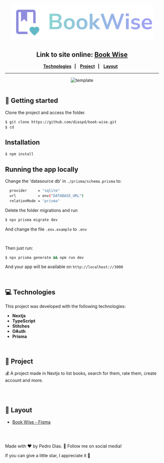 <h1 align="center">  
  <img src="./src/assets/logo.svg" alt="logo" />
</h1>

<h2 align="center">Link to site online: <a href="https://book-wise-delta.vercel.app/" target="_blank">Book Wise</a> </h2>

<div align="center">
  <b>
    <a href="#-Technologies"><b>Technologies</b></a>&nbsp;&nbsp;&nbsp;|&nbsp;&nbsp;&nbsp;
    <a href="#-Project"><b>Project</b></a>&nbsp;&nbsp;&nbsp;|&nbsp;&nbsp;&nbsp;
    <a href="#-Layout"><b>Layout</b></a>&nbsp;&nbsp;&nbsp;
  </b>  
</div>

---

<div align="center">  
  <img src="./public/template.svg" alt="template" />
</div>

</br>

## 🚀 Getting started

Clone the project and access the folder.

```bash
$ git clone https://github.com/diaspd/book-wise.git
$ cd 
```

## Installation

```bash
$ npm install
```

## Running the app locally

Change the 'datasource db' in `./prisma/schema.prisma` to: </br>
```bash
  provider     = "sqlite"
  url          = env("DATABASE_URL")
  relationMode = "prisma"
```
Delete the folder migrations and run 

```bash
$ npx prisma migrate dev
```
And change the file `.env.example` to `.env`

</br>

Then just run:
```bash
$ npx prisma generate && npm run dev
```

And your app will be available on ``http://localhost://3000``

</br>

## 💻 Technologies

This project was developed with the following technologies:
<b>
- Nextjs
- TypeScript
- Stitches
- OAuth
- Prisma
</b>

</br>

## 📄 Project
💰 A project made in Nextjs to list books, search for them, rate them, create account and more.

<br></br>

## 🔖 Layout
- [Book Wise - Figma](https://www.figma.com/file/lbraF69k4VGzIBp0hkBJru/BookWise-Copy?fuid=872539083645260626)

<br></br>

Made with ♥ by Pedro Dias. 👋 Follow me on social media! </br>

If you can give a little star, I appreciate it 🤩
